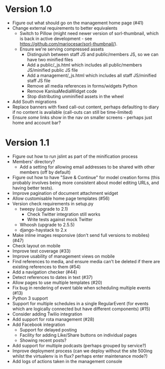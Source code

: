 Version 1.0
===========

- Figure out what should go on the management home page (#41)
- Change external requirements to better equivalents
  - Switch to Pillow (might need newer version of sorl-thumbnail,
    which is back in active development - see
    https://github.com/mariocesar/sorl-thumbnail/).
  - Ensure we're serving compressed assets
    - Distinguish between staff JS and public/members JS, so we can
      have two minified files
    - Add a public/_js.html which includes all public/members
      JS/minified public JS file
    - Add a management/_js.html which includes all staff JS/minified
      staff JS file
    - Remove all media references in forms/widgets Python
    - Remove KanisaMediaWidget code
    - Stop distributing unminified assets in the wheel
- Add South migrations
- Replace banners with fixed call-out content, perhaps defaulting to
  diary if no content is available (call-outs can still be
  time-limited)
- Ensure *some* links show in the nav on smaller screens - perhaps
  just home and account bar?

Version 1.1
===========

- Figure out how to run jslint as part of the minification process
- Members' directory?
  - Add a setting for allowing email addresses to be shared with other
    members (off by default)
- Figure out how to have "Save & Continue" for model creation forms
  (this probably involves being more consistent about model editing
  URLs, and having better tests).
- Improve pagination of document attachment widget
- Allow customisable home page templates (#56)
- Version check requirements in setup.py
  - tweepy (upgrade to 2.1)
    - Check Twitter integration still works
    - Write tests against mock Twitter
  - Whoosh (upgrade to 2.5.5)
  - django-haystack to 2.x
- Make inline images responsive (don't send full versions to mobiles)
  (#47)
- Check layout on mobile
- Improve test coverage (#33)
- Improve usability of management views on mobile
- Find references to media, and ensure media can't be deleted if there
  are existing references to them (#54)
- Add a navigation checker (#44)
- Detect references to dates in text (#37)
- Allow pages to use multiple templates (#20)
- Fix bug in rendering of event table when scheduling multiple events
  (#13)
- Python 3 support
- Support for multiple schedules in a single RegularEvent (for events
  which are logically connected but have different components) (#15)
- Consider adding Twilio integration
- Add support for rota management (#28)
- Add Facebook integration
  - Support for delayed posting
  - Facility for adding Like/Share buttons on individual pages
  - Showing recent posts?
- Add support for multiple podcasts (perhaps grouped by service?)
- Improve deployment process (can we deploy without the site 500ing
  whilst the virtualenv is in flux? perhaps enter maintenance mode?)
- Add logs of actions taken in the management console
